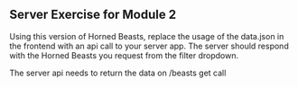 ## Server Exercise for Module 2

Using this version of Horned Beasts, replace the usage of the data.json in the frontend with an api call to your server app. 
The server should respond with the Horned Beasts you request from the filter dropdown.

The server api needs to return the data on /beasts get call